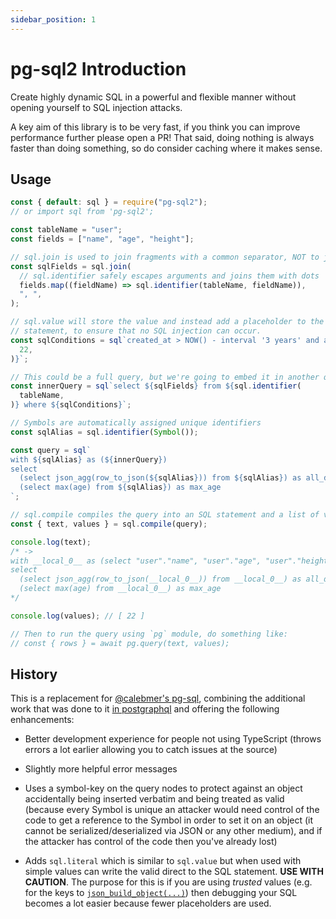 ```yaml
---
sidebar_position: 1
---
```


# pg-sql2 Introduction

Create highly dynamic SQL in a powerful and flexible manner without opening yourself to SQL injection attacks.

A key aim of this library is to be very fast, if you think you can improve performance further please open a PR!
That said, doing nothing is always faster than doing something, so do consider caching where it makes sense.

## Usage

```js
const { default: sql } = require("pg-sql2");
// or import sql from 'pg-sql2';

const tableName = "user";
const fields = ["name", "age", "height"];

// sql.join is used to join fragments with a common separator, NOT to join tables!
const sqlFields = sql.join(
  // sql.identifier safely escapes arguments and joins them with dots
  fields.map((fieldName) => sql.identifier(tableName, fieldName)),
  ", ",
);

// sql.value will store the value and instead add a placeholder to the SQL
// statement, to ensure that no SQL injection can occur.
const sqlConditions = sql`created_at > NOW() - interval '3 years' and age > ${sql.value(
  22,
)}`;

// This could be a full query, but we're going to embed it in another query safely
const innerQuery = sql`select ${sqlFields} from ${sql.identifier(
  tableName,
)} where ${sqlConditions}`;

// Symbols are automatically assigned unique identifiers
const sqlAlias = sql.identifier(Symbol());

const query = sql`
with ${sqlAlias} as (${innerQuery})
select
  (select json_agg(row_to_json(${sqlAlias})) from ${sqlAlias}) as all_data,
  (select max(age) from ${sqlAlias}) as max_age
`;

// sql.compile compiles the query into an SQL statement and a list of values
const { text, values } = sql.compile(query);

console.log(text);
/* ->
with __local_0__ as (select "user"."name", "user"."age", "user"."height" from "user" where created_at > NOW() - interval '3 years' and age > $1)
select
  (select json_agg(row_to_json(__local_0__)) from __local_0__) as all_data,
  (select max(age) from __local_0__) as max_age
*/

console.log(values); // [ 22 ]

// Then to run the query using `pg` module, do something like:
// const { rows } = await pg.query(text, values);
```

## History

This is a replacement for [@calebmer's pg-sql](https://www.npmjs.com/package/pg-sql), combining the additional work that was done to it [in postgraphql](https://github.com/postgraphql/postgraphql/blob/9c36d7e9b9ad74e665de18964fd2554f9f639903/src/postgres/utils/sql.ts) and offering the following enhancements:

- Better development experience for people not using TypeScript (throws errors a lot earlier allowing you to catch issues at the source)
- Slightly more helpful error messages

- Uses a symbol-key on the query nodes to protect against an object accidentally being inserted verbatim and being treated as valid (because every Symbol is unique an attacker would need control of the code to get a reference to the Symbol in order to set it on an object (it cannot be serialized/deserialized via JSON or any other medium), and if the attacker has control of the code then you've already lost)
- Adds `sql.literal` which is similar to `sql.value` but when used with simple values can write the valid direct to the SQL statement. **USE WITH CAUTION**. The purpose for this is if you are using _trusted_ values (e.g. for the keys to [`json_build_object(...)`](https://www.postgresql.org/docs/9.6/static/functions-json.html)) then debugging your SQL becomes a lot easier because fewer placeholders are used.
